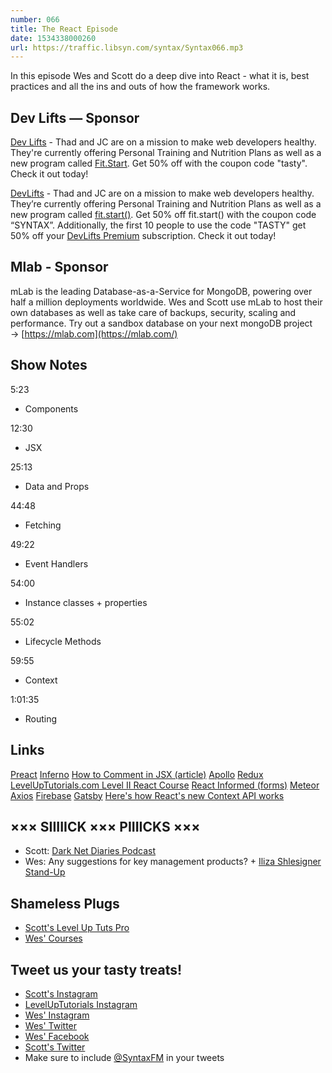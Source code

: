 ```yaml
---
number: 066
title: The React Episode
date: 1534338000260
url: https://traffic.libsyn.com/syntax/Syntax066.mp3
---
```


In this episode Wes and Scott do a deep dive into React - what it is, best practices and all the ins and outs of how the framework works. 

## Dev Lifts — Sponsor

[Dev Lifts](https://devlifts.io/) - Thad and JC are on a mission to make web developers healthy. They're currently offering Personal Training and Nutrition Plans as well as a new program called [Fit.Start](https://devlifts.io/join/fitstart-lean). Get 50% off with the coupon code "tasty". Check it out today!


[DevLifts](https://devlifts.io/) - Thad and JC are on a mission to make web developers healthy. They’re currently offering Personal Training and Nutrition Plans as well as a new program called [fit.start()](https://devlifts.io/join/fitStart). Get 50% off fit.start() with the coupon code “SYNTAX”. Additionally, the first 10 people to use the code "TASTY" get 50% off your [DevLifts Premium](https://devlifts.io/join/premium) subscription. Check it out today! 

## Mlab - Sponsor

mLab is the leading Database-as-a-Service for MongoDB, powering over half a million deployments worldwide. Wes and Scott use mLab to host their own databases as well as take care of backups, security, scaling and performance. Try out a sandbox database on your next mongoDB project → [https://mlab.com](https://mlab.com/) 

## Show Notes

5:23

* Components

12:30

* JSX

25:13

* Data and Props

44:48

* Fetching

49:22

* Event Handlers

54:00

- Instance classes + properties

55:02

* Lifecycle Methods

59:55

* Context

1:01:35

* Routing

## Links

[Preact](https://preactjs.com/)
[Inferno](https://infernojs.org/)
[How to Comment in JSX (article)](https://wesbos.com/react-jsx-comments/)
[Apollo](https://www.apollographql.com/)
[Redux](https://redux.js.org/)
[LevelUpTutorials.com Level II React Course](https://www.leveluptutorials.com/tutorials/level-2-react)
[React Informed (forms)](https://www.npmjs.com/package/informed)
[Meteor](https://www.meteor.com/)
[Axios](https://www.npmjs.com/package/axios)
[Firebase](https://firebase.google.com/)
[Gatsby](https://www.gatsbyjs.org/)
[Here's how React's new Context API works](https://youtu.be/XLJN4JfniH4)

## ××× SIIIIICK ××× PIIIICKS ×××

* Scott: [Dark Net Diaries Podcast](https://darknetdiaries.com/)
* Wes: Any suggestions for key management products? + [Iliza Shlesigner Stand-Up](https://www.netflix.com/title/80213658)

## Shameless Plugs

* [Scott's Level Up Tuts Pro](https://LevelUpTutorials.com/pro)
* [Wes' Courses](https://wesbos.com/courses)

## Tweet us your tasty treats!

* [Scott's Instagram](https://www.instagram.com/stolinski/)
* [LevelUpTutorials Instagram](https://www.instagram.com/LevelUpTutorials/)
* [Wes' Instagram](https://www.instagram.com/wesbos/)
* [Wes' Twitter](https://twitter.com/wesbos)
* [Wes' Facebook](https://www.facebook.com/wesbos.developer)
* [Scott's Twitter](https://twitter.com/stolinski)
* Make sure to include [@SyntaxFM](https://twitter.com/SyntaxFM) in your tweets

